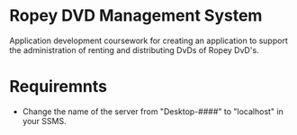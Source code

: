 # Ropey DVD Management System

Application development coursework for creating an application to support the administration of renting and distributing DvDs of Ropey DvD's.


# Requiremnts

-   Change the name of the server from "Desktop-####" to "localhost" in your SSMS.